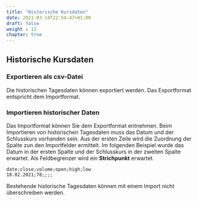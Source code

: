 ```yaml
---
title: "Historische Kursdaten"
date: 2021-03-14T22:54:47+01:00
draft: false
weight : 12
chapter: true
---
```

## Historische Kursdaten

### Exportieren als csv-Datei
Die historischen Tagesdaten können exportiert werden. Das Exportformat entspricht dem Importformat.

### Importieren historischer Daten
Das Importformat können Sie dem Exportformat entnehmen. Beim Importieren von historischen Tagesdaten muss das Datum und der Schlusskurs vorhanden sein. Aus der ersten Zeile wird die Zuordnung der Spalte zun den Importfelder ermittelt. Im folgenden Beispiel wurde das Datum in der ersten Spalte und der Schlusskurs in der zweiten Spalte erwartet. Als Feldbegrenzer wird ein **Strichpunkt** erwartet. 
```
date;close;volume;open;high;low
18.02.2021;78;;;;
```
Bestehende historische Tagesdaten können mit einem Import nicht überschreiben werden.